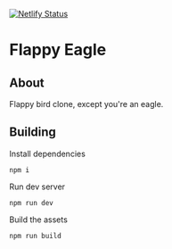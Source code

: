[![Netlify Status](https://api.netlify.com/api/v1/badges/f6e6ea00-854d-494d-95bd-028844ecf189/deploy-status)](https://app.netlify.com/sites/flappy-eagle/deploys)

# Flappy Eagle

## About

Flappy bird clone, except you're an eagle.

## Building

Install dependencies

```
npm i
```

Run dev server

```
npm run dev
```

Build the assets

```
npm run build
```

